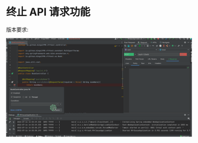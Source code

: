 # 终止 API 请求功能

版本要求: <Badge text="2022.2.2" />

![stopApi](../../.vuepress/public/img/2022.2.2/stopApi.gif)
